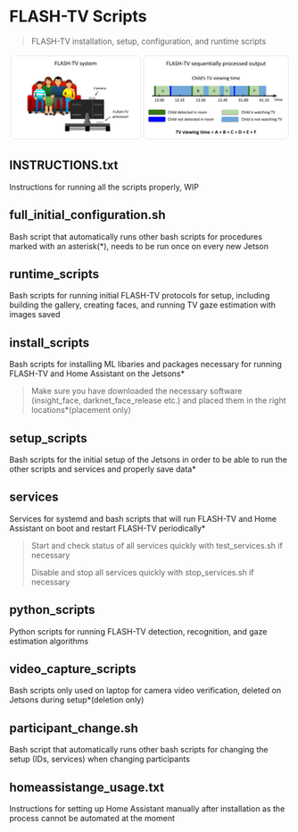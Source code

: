 # FLASH-TV Scripts

> FLASH-TV installation, setup, configuration, and runtime scripts

<img src="pngs/teaser_small.png"/>

## INSTRUCTIONS.txt
Instructions for running all the scripts properly, WIP

## full_initial_configuration.sh
Bash script that automatically runs other bash scripts for procedures marked with an asterisk(\*), needs to be run once on every new Jetson

## runtime_scripts
Bash scripts for running initial FLASH-TV protocols for setup, including building the gallery, creating faces, and running TV gaze estimation with images saved

## install_scripts
Bash scripts for installing ML libaries and packages necessary for running FLASH-TV and Home Assistant on the Jetsons\*

> Make sure you have downloaded the necessary software (insight_face, darknet_face_release etc.) and placed them in the right locations\*(placement only)

## setup_scripts
Bash scripts for the initial setup of the Jetsons in order to be able to run the other scripts and services and properly save data\*

## services
Services for systemd and bash scripts that will run FLASH-TV and Home Assistant on boot and restart FLASH-TV periodically\*

> Start and check status of all services quickly with test_services.sh if necessary
> 
> Disable and stop all services quickly with stop_services.sh if necessary

## python_scripts
Python scripts for running FLASH-TV detection, recognition, and gaze estimation algorithms

## video_capture_scripts
Bash scripts only used on laptop for camera video verification, deleted on Jetsons during setup\*(deletion only)

## participant_change.sh 
Bash script that automatically runs other bash scripts for changing the setup (IDs, services) when changing participants

## homeassistange_usage.txt
Instructions for setting up Home Assistant manually after installation as the process cannot be automated at the moment

